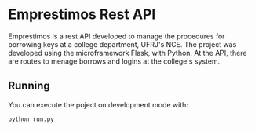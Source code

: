 # Emprestimos Rest API

Emprestimos is a rest API developed to manage the procedures for borrowing keys at a college department, UFRJ's NCE. The project was developed using the microframework Flask, with Python. At the API, there are routes to menage borrows and logins at the college's system.
## Running
You can execute the poject on development mode with:
```sh
python run.py
```

